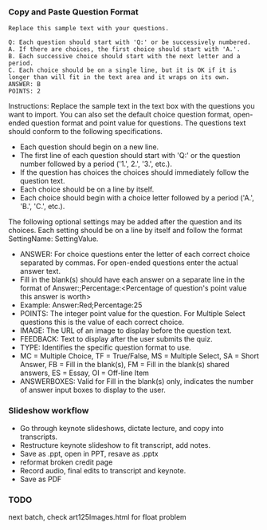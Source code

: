 ### Copy and Paste Question Format

	Replace this sample text with your questions.

	Q: Each question should start with 'Q:' or be successively numbered.
	A. If there are choices, the first choice should start with 'A.'.
	B. Each successive choice should start with the next letter and a period.
	C. Each choice should be on a single line, but it is OK if it is longer than will fit in the text area and it wraps on its own.
	ANSWER: B
	POINTS: 2

Instructions: Replace the sample text in the text box with the questions you want to import. You can also set the default choice question format, open-ended question format and point value for questions. The questions text should conform to the following specifications.

  * Each question should begin on a new line.
  * The first line of each question should start with 'Q:' or the question number followed by a period ('1.', 2.', '3.', etc.).
  * If the question has choices the choices should immediately follow the question text.
  * Each choice should be on a line by itself.
  * Each choice should begin with a choice letter followed by a period ('A.', 'B.', 'C.', etc.). 

The following optional settings may be added after the question and its choices. Each setting should be on a line by itself and follow the format SettingName: SettingValue.

  * ANSWER: For choice questions enter the letter of each correct choice separated by commas. For open-ended questions enter the actual answer text.
  * Fill in the blank(s) should have each answer on a separate line in the format of Answer:<Answer>;Percentage:<Percentage of question's point value this answer is worth>
  * Example: Answer:Red;Percentage:25
  * POINTS: The integer point value for the question. For Multiple Select questions this is the value of each correct choice.
  * IMAGE: The URL of an image to display before the question text.
  * FEEDBACK: Text to display after the user submits the quiz.
  * TYPE: Identifies the specific question format to use.
  * MC = Multiple Choice, TF = True/False, MS = Multiple Select, SA = Short Answer, FB = Fill in the blank(s), FM = Fill in the blank(s) shared answers, ES = Essay, OI = Off-line Item
  * ANSWERBOXES: Valid for Fill in the blank(s) only, indicates the number of answer input boxes to display to the user. 

### Slideshow workflow

  * Go through keynote slideshows, dictate lecture, and copy into transcripts.
  * Restructure keynote slideshow to fit transcript, add notes.
  * Save as .ppt, open in PPT, resave as .pptx
  * reformat broken credit page
  * Record audio, final edits to transcript and keynote.
  * Save as PDF
  
### TODO

next batch, check art125Images.html for float problem